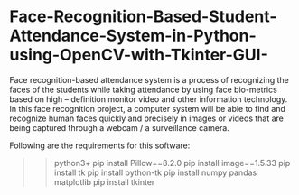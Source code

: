# Face-Recognition-Based-Student-Attendance-System-in-Python-using-OpenCV-with-Tkinter-GUI-
Face recognition-based attendance system is a process of recognizing the faces of the students while taking attendance by using face bio-metrics based on high – definition monitor video and other information technology. In this face recognition project, a computer system will be able to find and recognize human faces quickly and precisely in images or videos that are being captured through a webcam / a surveillance camera.



Following are the requirements for this software:

>> python3+
>> pip install Pillow==8.2.0
>> pip install image==1.5.33
>> pip install tk
>> pip install python-tk
>> pip install numpy pandas matplotlib
>> pip install tkinter
